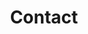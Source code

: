 ---
title: "Contact"
heading: "Contact"
description: "Here you will find our contact informations, maps, phone numbers, address as well as form to ask us questions."
layout: contact
keywords: "contact, keywords"
---